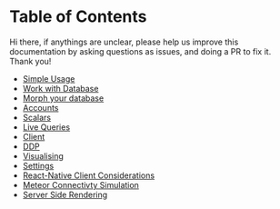 # Table of Contents

Hi there, if anythings are unclear, please help us improve this documentation by asking questions as issues,
and doing a PR to fix it. Thank you!

- [Simple Usage](sample.md)
- [Work with Database](db.md)
- [Morph your database](morpher.md)
- [Accounts](accounts.md)
- [Scalars](scalars.md)
- [Live Queries](live_queries.md)
- [Client](client.md)
- [DDP](ddp.md)
- [Visualising](visualising.md)
- [Settings](settings.md)
- [React-Native Client Considerations](react-native-client.md)
- [Meteor Connectivty Simulation](meteor-connectivity.md)
- [Server Side Rendering](ssr.md)
